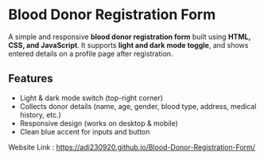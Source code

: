 # Blood Donor Registration Form

A simple and responsive **blood donor registration form** built using **HTML, CSS, and JavaScript**.
It supports **light and dark mode toggle**, and shows entered details on a profile page after registration.

## Features

* Light & dark mode switch (top-right corner)
* Collects donor details (name, age, gender, blood type, address, medical history, etc.)
* Responsive design (works on desktop & mobile)
* Clean blue accent for inputs and button


Website Link : https://adi230920.github.io/Blood-Donor-Registration-Form/  

